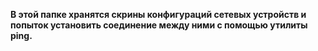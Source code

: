 **В этой папке хранятся скрины конфигураций сетевых устройств и попыток установить соединение между ними с помощью утилиты ping.**
